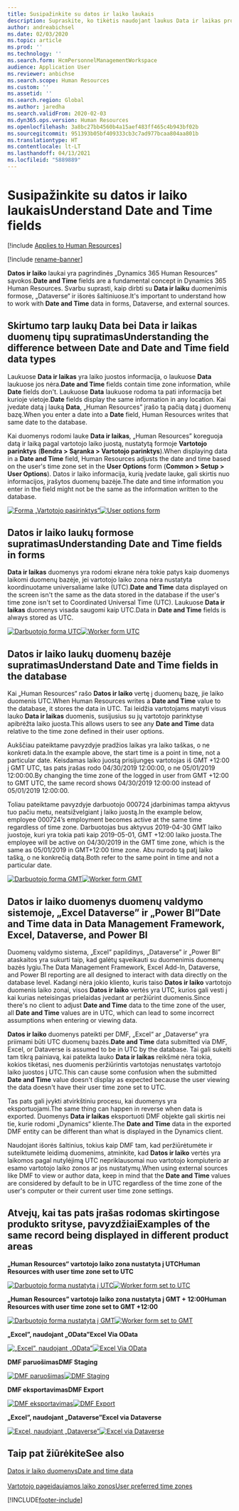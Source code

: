 ```yaml
---
title: Susipažinkite su datos ir laiko laukais
description: Supraskite, ko tikėtis naudojant laukus Data ir laikas programoje „Microsoft Dynamics 365 Human Resources”.
author: andreabichsel
ms.date: 02/03/2020
ms.topic: article
ms.prod: ''
ms.technology: ''
ms.search.form: HcmPersonnelManagementWorkspace
audience: Application User
ms.reviewer: anbichse
ms.search.scope: Human Resources
ms.custom: ''
ms.assetid: ''
ms.search.region: Global
ms.author: jaredha
ms.search.validFrom: 2020-02-03
ms.dyn365.ops.version: Human Resources
ms.openlocfilehash: 3a8bc27bb4560b4a15aef483ff465c4b943bf02b
ms.sourcegitcommit: 951393b05bf409333cb3c7ad977bcaa804aa801b
ms.translationtype: HT
ms.contentlocale: lt-LT
ms.lasthandoff: 04/13/2021
ms.locfileid: "5889889"
---
```

# <a name="understand-date-and-time-fields"></a><span data-ttu-id="9b0d4-103">Susipažinkite su datos ir laiko laukais</span><span class="sxs-lookup"><span data-stu-id="9b0d4-103">Understand Date and Time fields</span></span>

[!include [Applies to Human Resources](../includes/applies-to-hr.md)]

[!include [rename-banner](~/includes/cc-data-platform-banner.md)]

<span data-ttu-id="9b0d4-104">**Datos ir laiko** laukai yra pagrindinės „Dynamics 365 Human Resources” sąvokos.</span><span class="sxs-lookup"><span data-stu-id="9b0d4-104">**Date and Time** fields are a fundamental concept in Dynamics 365 Human Resources.</span></span> <span data-ttu-id="9b0d4-105">Svarbu suprasti, kaip dirbti su **Data ir laiku** duomenimis formose, „Dataverse“ ir išorės šaltiniuose.</span><span class="sxs-lookup"><span data-stu-id="9b0d4-105">It's important to understand how to work with **Date and Time** data in forms, Dataverse, and external sources.</span></span>

## <a name="understanding-the-difference-between-date-and-date-and-time-field-data-types"></a><span data-ttu-id="9b0d4-106">Skirtumo tarp laukų Data bei Data ir laikas duomenų tipų supratimas</span><span class="sxs-lookup"><span data-stu-id="9b0d4-106">Understanding the difference between Date and Date and Time field data types</span></span>

<span data-ttu-id="9b0d4-107">Laukuose **Data ir laikas** yra laiko juostos informacija, o laukuose **Data** laukuose jos nėra.</span><span class="sxs-lookup"><span data-stu-id="9b0d4-107">**Date and Time** fields contain time zone information, while **Date** fields don't.</span></span> <span data-ttu-id="9b0d4-108">Laukuose **Data** laukuose rodoma ta pati informacija bet kurioje vietoje.</span><span class="sxs-lookup"><span data-stu-id="9b0d4-108">**Date** fields display the same information in any location.</span></span> <span data-ttu-id="9b0d4-109">Kai įvedate datą į lauką **Data**, „Human Resources” įrašo tą pačią datą į duomenų bazę.</span><span class="sxs-lookup"><span data-stu-id="9b0d4-109">When you enter a date into a **Date** field, Human Resources writes that same date to the database.</span></span>

<span data-ttu-id="9b0d4-110">Kai duomenys rodomi lauke **Data ir laikas**, „Human Resources” koreguoja datą ir laiką pagal vartotojo laiko juostą, nustatytą formoje **Vartotojo parinktys** (**Bendra > Sąranka > Vartotojo parinktys**).</span><span class="sxs-lookup"><span data-stu-id="9b0d4-110">When displaying data in a **Date and Time** field, Human Resources adjusts the date and time based on the user's time zone set in the **User Options** form (**Common > Setup > User Options**).</span></span> <span data-ttu-id="9b0d4-111">Datos ir laiko informacija, kurią įvedate lauke, gali skirtis nuo informacijos, įrašytos duomenų bazėje.</span><span class="sxs-lookup"><span data-stu-id="9b0d4-111">The date and time information you enter in the field might not be the same as the information written to the database.</span></span>

<span data-ttu-id="9b0d4-112">[![Forma „Vartotojo pasirinktys”](./media/useroptionsform.png)](./media/useroptionsform.png)</span><span class="sxs-lookup"><span data-stu-id="9b0d4-112">[![User options form](./media/useroptionsform.png)](./media/useroptionsform.png)</span></span>

## <a name="understanding-date-and-time-fields-in-forms"></a><span data-ttu-id="9b0d4-113">Datos ir laiko laukų formose supratimas</span><span class="sxs-lookup"><span data-stu-id="9b0d4-113">Understanding Date and Time fields in forms</span></span> 

<span data-ttu-id="9b0d4-114">**Data ir laikas** duomenys yra rodomi ekrane nėra tokie patys kaip duomenys laikomi duomenų bazėje, jei vartotojo laiko zona nėra nustatyta koordinuotame universaliame laike (UTC).</span><span class="sxs-lookup"><span data-stu-id="9b0d4-114">**Date and Time** data displayed on the screen isn't the same as the data stored in the database if the user's time zone isn't set to Coordinated Universal Time (UTC).</span></span> <span data-ttu-id="9b0d4-115">Laukuose **Data ir laikas** duomenys visada saugomi kaip UTC.</span><span class="sxs-lookup"><span data-stu-id="9b0d4-115">Data in **Date and Time** fields is always stored as UTC.</span></span>

<span data-ttu-id="9b0d4-116">[![Darbuotojo forma UTC](./media/worker-form.png)](./media/worker-form.png)</span><span class="sxs-lookup"><span data-stu-id="9b0d4-116">[![Worker form UTC](./media/worker-form.png)](./media/worker-form.png)</span></span>

## <a name="understand-date-and-time-fields-in-the-database"></a><span data-ttu-id="9b0d4-117">Datos ir laiko laukų duomenų bazėje supratimas</span><span class="sxs-lookup"><span data-stu-id="9b0d4-117">Understand Date and Time fields in the database</span></span> 

<span data-ttu-id="9b0d4-118">Kai „Human Resources“ rašo **Datos ir laiko** vertę į duomenų bazę, jie laiko duomenis UTC.</span><span class="sxs-lookup"><span data-stu-id="9b0d4-118">When Human Resources writes a **Date and Time** value to the database, it stores the data in UTC.</span></span> <span data-ttu-id="9b0d4-119">Tai leidžia vartotojams matyti visus lauko **Data ir laikas** duomenis, susijusius su jų vartotojo parinktyse apibrėžta laiko juosta.</span><span class="sxs-lookup"><span data-stu-id="9b0d4-119">This allows users to see any **Date and Time** data relative to the time zone defined in their user options.</span></span>
 
<span data-ttu-id="9b0d4-120">Aukščiau pateiktame pavyzdyje pradžios laikas yra laiko taškas, o ne konkreti data.</span><span class="sxs-lookup"><span data-stu-id="9b0d4-120">In the example above, the start time is a point in time, not a particular date.</span></span> <span data-ttu-id="9b0d4-121">Keisdamas laiko juostą prisijungęs vartotojas iš GMT +12:00 į GMT UTC, tas pats įrašas rodo 04/30/2019 12:00:00, o ne 05/01/2019 12:00:00.</span><span class="sxs-lookup"><span data-stu-id="9b0d4-121">By changing the time zone of the logged in user from GMT +12:00 to GMT UTC, the same record shows 04/30/2019 12:00:00 instead of 05/01/2019 12:00:00.</span></span>
  
<span data-ttu-id="9b0d4-122">Toliau pateiktame pavyzdyje darbuotojo 000724 įdarbinimas tampa aktyvus tuo pačiu metu, neatsižvelgiant į laiko juostą.</span><span class="sxs-lookup"><span data-stu-id="9b0d4-122">In the example below, employee 000724’s employment becomes active at the same time regardless of time zone.</span></span> <span data-ttu-id="9b0d4-123">Darbuotojas bus aktyvus 2019-04-30 GMT laiko juostoje, kuri yra tokia pati kaip 2019-05-01, GMT +12:00 laiko juosta.</span><span class="sxs-lookup"><span data-stu-id="9b0d4-123">The employee will be active on 04/30/2019 in the GMT time zone, which is the same as 05/01/2019 in GMT+12:00 time zone.</span></span> <span data-ttu-id="9b0d4-124">Abu nurodo tą patį laiko tašką, o ne konkrečią datą.</span><span class="sxs-lookup"><span data-stu-id="9b0d4-124">Both refer to the same point in time and not a particular date.</span></span> 

<span data-ttu-id="9b0d4-125">[![Darbuotojo forma GMT](./media/worker-form2.png)](./media/worker-form2.png)</span><span class="sxs-lookup"><span data-stu-id="9b0d4-125">[![Worker form GMT](./media/worker-form2.png)](./media/worker-form2.png)</span></span>

## <a name="date-and-time-data-in-data-management-framework-excel-dataverse-and-power-bi"></a><span data-ttu-id="9b0d4-126">Datos ir laiko duomenys duomenų valdymo sistemoje, „Excel Dataverse” ir „Power BI”</span><span class="sxs-lookup"><span data-stu-id="9b0d4-126">Date and Time data in Data Management Framework, Excel, Dataverse, and Power BI</span></span> 

<span data-ttu-id="9b0d4-127">Duomenų valdymo sistema, „Excel” papildinys, „Dataverse” ir „Power BI” ataskaitos yra sukurti taip, kad galėtų sąveikauti su duomenimis duomenų bazės lygiu.</span><span class="sxs-lookup"><span data-stu-id="9b0d4-127">The Data Management Framework, Excel Add-In, Dataverse, and Power BI reporting are all designed to interact with data directly on the database level.</span></span> <span data-ttu-id="9b0d4-128">Kadangi nėra jokio kliento, kuris taiso **Datos ir laiko** vartotojo duomenis laiko zonai, visos **Datos ir laiko** vertės yra UTC, kurios gali vesti į kai kurias neteisingas prielaidas įvedant ar peržiūrint duomenis.</span><span class="sxs-lookup"><span data-stu-id="9b0d4-128">Since there's no client to adjust **Date and Time** data to the time zone of the user, all **Date and Time** values are in UTC, which can lead to some incorrect assumptions when entering or viewing data.</span></span>  
 
<span data-ttu-id="9b0d4-129">**Datos ir laiko** duomenys pateikti per DMF, „Excel“ ar „Dataverse“ yra priimami būti UTC duomenų bazės.</span><span class="sxs-lookup"><span data-stu-id="9b0d4-129">**Date and Time** data submitted via DMF, Excel, or Dataverse is assumed to be in UTC by the database.</span></span> <span data-ttu-id="9b0d4-130">Tai gali sukelti tam tikrą painiavą, kai pateikta lauko **Data ir laikas** reikšmė nėra tokia, kokios tikėtasi, nes duomenis peržiūrintis vartotojas nenustatęs vartotojo laiko juostos į UTC.</span><span class="sxs-lookup"><span data-stu-id="9b0d4-130">This can cause some confusion when the submitted **Date and Time** value doesn't display as expected because the user viewing the data doesn't have their user time zone  set to UTC.</span></span> 
 
<span data-ttu-id="9b0d4-131">Tas pats gali įvykti atvirkštiniu procesu, kai duomenys yra eksportuojami.</span><span class="sxs-lookup"><span data-stu-id="9b0d4-131">The same thing can happen in reverse when data is exported.</span></span> <span data-ttu-id="9b0d4-132">Duomenys **Data ir laikas** eksportuoti DMF objekte gali skirtis nei tie, kurie rodomi „Dynamics“ kliente.</span><span class="sxs-lookup"><span data-stu-id="9b0d4-132">The **Date and Time** data in the exported DMF entity can be different than what is displayed in the Dynamics client.</span></span> 
 
<span data-ttu-id="9b0d4-133">Naudojant išorės šaltinius, tokius kaip DMF tam, kad peržiūrėtumėte ir suteiktumėte leidimą duomenims, atminkite, kad **Datos ir laiko** vertės yra laikomos pagal nutylėjimą UTC nepriklausomai nuo vartotojo kompiuterio ar esamo vartotojo laiko zonos ar jos nustatymų.</span><span class="sxs-lookup"><span data-stu-id="9b0d4-133">When using external sources like DMF to view or author data, keep in mind that the **Date and Time** values are considered by default to be in UTC regardless of the time zone of the user's computer or their current user time zone settings.</span></span> 

## <a name="examples-of-the-same-record-being-displayed-in-different-product-areas"></a><span data-ttu-id="9b0d4-134">Atvejų, kai tas pats įrašas rodomas skirtingose produkto srityse, pavyzdžiai</span><span class="sxs-lookup"><span data-stu-id="9b0d4-134">Examples of the same record being displayed in different product areas</span></span> 

<span data-ttu-id="9b0d4-135">**„Human Resources“ vartotojo laiko zona nustatyta į UTC**</span><span class="sxs-lookup"><span data-stu-id="9b0d4-135">**Human Resources with user time zone set to UTC**</span></span>

<span data-ttu-id="9b0d4-136">[![Darbuotojo forma nustatyta į UTC](./media/worker-form3.png)](./media/worker-form3.png)</span><span class="sxs-lookup"><span data-stu-id="9b0d4-136">[![Worker form set to UTC](./media/worker-form3.png)](./media/worker-form3.png)</span></span>

<span data-ttu-id="9b0d4-137">**„Human Resources” vartotojo laiko zona nustatyta į GMT + 12:00**</span><span class="sxs-lookup"><span data-stu-id="9b0d4-137">**Human Resources with user time zone set to GMT +12:00**</span></span> 

<span data-ttu-id="9b0d4-138">[![Darbuotojo forma nustatyta į GMT](./media/worker-form4.png)](./media/worker-form4.png)</span><span class="sxs-lookup"><span data-stu-id="9b0d4-138">[![Worker form set to GMT](./media/worker-form4.png)](./media/worker-form4.png)</span></span>

<span data-ttu-id="9b0d4-139">**„Excel”, naudojant „OData”**</span><span class="sxs-lookup"><span data-stu-id="9b0d4-139">**Excel Via OData**</span></span>

<span data-ttu-id="9b0d4-140">[![„Excel”, naudojant „OData”](./media/Excelviaodata.png)](./media/Excelviaodata.png)</span><span class="sxs-lookup"><span data-stu-id="9b0d4-140">[![Excel Via OData](./media/Excelviaodata.png)](./media/Excelviaodata.png)</span></span>

<span data-ttu-id="9b0d4-141">**DMF paruošimas**</span><span class="sxs-lookup"><span data-stu-id="9b0d4-141">**DMF Staging**</span></span>

<span data-ttu-id="9b0d4-142">[![DMF paruošimas](./media/DMFStaging.png)](./media/DMFStaging.png)</span><span class="sxs-lookup"><span data-stu-id="9b0d4-142">[![DMF Staging](./media/DMFStaging.png)](./media/DMFStaging.png)</span></span>

<span data-ttu-id="9b0d4-143">**DMF eksportavimas**</span><span class="sxs-lookup"><span data-stu-id="9b0d4-143">**DMF Export**</span></span>

<span data-ttu-id="9b0d4-144">[![DMF eksportavimas](./media/DMFexport.png)](./media/DMFexport.png)</span><span class="sxs-lookup"><span data-stu-id="9b0d4-144">[![DMF Export](./media/DMFexport.png)](./media/DMFexport.png)</span></span>

<span data-ttu-id="9b0d4-145">**„Excel”, naudojant „Dataverse”**</span><span class="sxs-lookup"><span data-stu-id="9b0d4-145">**Excel via Dataverse**</span></span>

<span data-ttu-id="9b0d4-146">[![Excel, naudojant „Dataverse”](./media/ExcelCDS.png)](./media/ExcelCDS.png)</span><span class="sxs-lookup"><span data-stu-id="9b0d4-146">[![Excel via Dataverse](./media/ExcelCDS.png)](./media/ExcelCDS.png)</span></span>

## <a name="see-also"></a><span data-ttu-id="9b0d4-147">Taip pat žiūrėkite</span><span class="sxs-lookup"><span data-stu-id="9b0d4-147">See also</span></span>

[<span data-ttu-id="9b0d4-148">Datos ir laiko duomenys</span><span class="sxs-lookup"><span data-stu-id="9b0d4-148">Date and time data</span></span>](/dynamics365/unified-operations/fin-and-ops/organization-administration/date-time-zones)<br></br>
[<span data-ttu-id="9b0d4-149">Vartotojo pageidaujamos laiko zonos</span><span class="sxs-lookup"><span data-stu-id="9b0d4-149">User preferred time zones</span></span>](/dynamics365/unified-operations/fin-and-ops/organization-administration/tasks/set-users-preferred-time-zone) 


[!INCLUDE[footer-include](../includes/footer-banner.md)]